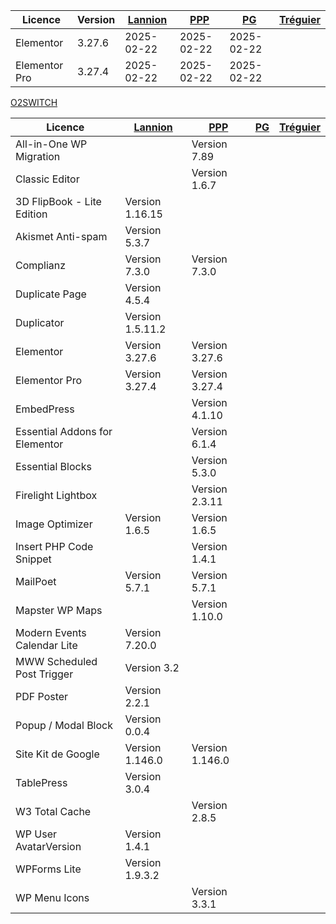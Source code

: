 


| Licence    | Version | [Lannion](https://lannion-pleumeur.catholique.fr/wp-admin) | [PPP](https://paroisses-plestin-ploumilliau-plouaret.catholique.fr/wp-admin) | [PG](https://www.iojv4204.odns.fr/pg/wp-admin) | [Tréguier](https://cpsainttugdual.catholique.fr/wp-admin) | 
| ---------  | ------  | ---------------------------------------------------------- | ---------------------------------------------------------------------------- | ---------------------------------------------- | ---------------------------
| Elementor     | 3.27.6  | 2025-02-22 | 2025-02-22 | 2025-02-22 |
| Elementor Pro | 3.27.4  | 2025-02-22 | 2025-02-22 | 2025-02-22 |


[O2SWITCH](https://moloch.o2switch.net:2083/)



| Licence    | [Lannion](https://lannion-pleumeur.catholique.fr/wp-admin) | [PPP](https://paroisses-plestin-ploumilliau-plouaret.catholique.fr/wp-admin) | [PG](https://www.iojv4204.odns.fr/pg/wp-admin) | [Tréguier](https://cpsainttugdual.catholique.fr/wp-admin) | 
| ---------  | ---------------------------------------------------------- | ---------------------------------------------------------------------------- | ---------------------------------------------- | ---------------------------
| All-in-One WP Migration | | Version 7.89 
Classic Editor |  | Version 1.6.7  |
| 3D FlipBook - Lite Edition | Version 1.16.15 |
| Akismet Anti-spam| Version 5.3.7 |
| Complianz | Version 7.3.0 | Version 7.3.0  |
| Duplicate Page | Version 4.5.4 |
| Duplicator | Version 1.5.11.2 |
| Elementor | Version 3.27.6 | Version 3.27.6 |
| Elementor Pro | Version 3.27.4 | Version 3.27.4 |
| EmbedPress |   |   Version 4.1.10 |
| Essential Addons for Elementor | | Version 6.1.4 |
| Essential Blocks |   |  Version 5.3.0 |
| Firelight Lightbox |  | Version 2.3.11 |
| Image Optimizer | Version 1.6.5 | Version 1.6.5 |
| Insert PHP Code Snippet |   | Version 1.4.1 |
| MailPoet | Version 5.7.1 | Version 5.7.1
| Mapster WP Maps |  |  Version 1.10.0  |
| Modern Events Calendar Lite | Version 7.20.0 |
| MWW Scheduled Post Trigger | Version 3.2
| PDF Poster | Version 2.2.1 |
| Popup / Modal Block | Version 0.0.4 |
| Site Kit de Google | Version 1.146.0 | Version 1.146.0 |
| TablePress |Version 3.0.4  |
| W3 Total Cache |   |  Version 2.8.5 |
| WP User AvatarVersion | Version 1.4.1
| WPForms Lite | Version 1.9.3.2 |
| WP Menu Icons |   |  Version 3.3.1  |

 


